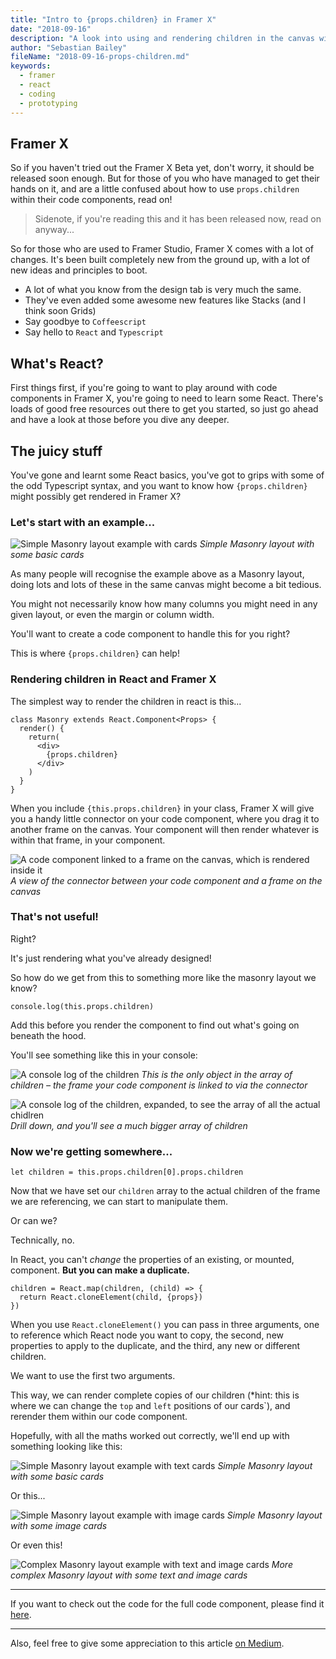 ```yaml
---
title: "Intro to {props.children} in Framer X"
date: "2018-09-16"
description: "A look into using and rendering children in the canvas within Framer X"
author: "Sebastian Bailey"
fileName: "2018-09-16-props-children.md"
keywords:
  - framer
  - react
  - coding
  - prototyping
---
```


## Framer X

So if you haven't tried out the Framer X Beta yet, don't worry, it should be released soon enough. But for those of you who have managed to get their hands on it, and are a little confused about how to use `props.children` within their code components, read on!

> Sidenote, if you're reading this and it has been released now, read on anyway...

So for those who are used to Framer Studio, Framer X comes with a lot of changes. It's been built completely new from the ground up, with a lot of new ideas and principles to boot.

- A lot of what you know from the design tab is very much the same.
- They've even added some awesome new features like Stacks (and I think soon Grids)
- Say goodbye to `Coffeescript`
- Say hello to `React` and `Typescript`

## What's React?

First things first, if you're going to want to play around with code components in Framer X, you're going to need to learn some React. There's loads of good free resources out there to get you started, so just go ahead and have a look at those before you dive any deeper.

## The juicy stuff

You've gone and learnt some React basics, you've got to grips with some of the odd Typescript syntax, and you want to know how `{props.children}` might possibly get rendered in Framer X?

### Let's start with an example...

![Simple Masonry layout example with cards](/static/media/src/Blog/src/images/2018-09-16-props-children/masonry.png)
*Simple Masonry layout with some basic cards*

As many people will recognise the example above as a Masonry layout, doing lots and lots of these in the same canvas might become a bit tedious.

You might not necessarily know how many columns you might need in any given layout, or even the margin or column width.

You'll want to create a code component to handle this for you right?

This is where `{props.children}` can help!

### Rendering children in React and Framer X

The simplest way to render the children in react is this...

```
class Masonry extends React.Component<Props> {
  render() {
    return(
      <div>
        {props.children}
      </div>
    )
  }
}
```

When you include `{this.props.children}` in your class, Framer X will give you a handy little connector on your code component, where you drag it to another frame on the canvas. Your component will then render whatever is within that frame, in your component.

![A code component linked to a frame on the canvas, which is rendered inside it](/static/media/src/Blog/src/images/2018-09-16-props-children/children-canvas.png)
*A view of the connector between your code component and a frame on the canvas*

### That's not useful!

Right?

It's just rendering what you've already designed!

So how do we get from this to something more like the masonry layout we know?

```
console.log(this.props.children)
```

Add this before you render the component to find out what's going on beneath the hood.

You'll see something like this in your console:

![A console log of the children](/static/media/src/Blog/src/images/2018-09-16-props-children/log_1.png)
*This is the only object in the array of children – the frame your code component is linked to via the connector*

![A console log of the children, expanded, to see the array of all the actual chidlren](/static/media/src/Blog/src/images/2018-09-16-props-children/log_2.png)
*Drill down, and you'll see a much bigger array of children*

### Now we're getting somewhere...

```
let children = this.props.children[0].props.children
```

Now that we have set our `children` array to the actual children of the frame we are referencing, we can start to manipulate them.

Or can we?

Technically, no.

In React, you can't *change* the properties of an existing, or mounted, component. **But you can make a duplicate.**

```
children = React.map(children, (child) => {
  return React.cloneElement(child, {props})
})
```

When you use `React.cloneElement()` you can pass in three arguments, one to reference which React node you want to copy, the second, new properties to apply to the duplicate, and the third, any new or different children.

We want to use the first two arguments.

This way, we can render complete copies of our children (*hint: this is where we can change the `top` and `left` positions of our cards`), and rerender them within our code component.

Hopefully, with all the maths worked out correctly, we'll end up with something looking like this:


![Simple Masonry layout example with text cards](/static/media/src/Blog/src/images/2018-09-16-props-children/masonry.png)
*Simple Masonry layout with some basic cards*

Or this...

![Simple Masonry layout example with image cards](/static/media/src/Blog/src/images/2018-09-16-props-children/masonry-images.png)
*Simple Masonry layout with some image cards*

Or even this!

![Complex Masonry layout example with text and image cards](/static/media/src/Blog/src/images/2018-09-16-props-children/masonry-mixed.png)
*More complex Masonry layout with some text and image cards*

---

If you want to check out the code for the full code component, please find it <a href="https://github.com/sebcglbailey/framer-x-components/blob/master/Masonry/masonry.tsx" target="_blank">here</a>.

---

Also, feel free to give some appreciation to this article <a href="https://medium.com/@sebcglbailey/an-intro-to-props-children-in-framer-x-ccfda85c76d2" target="_blank">on Medium</a>.
